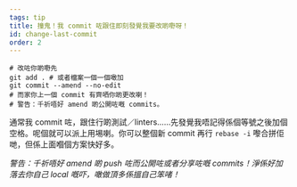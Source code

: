 ```yaml
---
tags: tip
title: 撞鬼！我 commit 咗跟住即刻發覺我要改啲嘢呀！
id: change-last-commit
order: 2
---
```


```git
# 改咗你啲嘢先
git add . # 或者檔案一個一個噉加
git commit --amend --no-edit
# 而家你上一個 commit 有齊哂你啲更改喇！
# 警告：千祈唔好 amend 啲公開咗嘅 commits。
```

通常我 commit 咗，跟住行啲測試／linters……先發覺我唔記得係個等號之後加個空格。呢個就可以派上用埸喇。你可以整個新 commit 再行 `rebase -i` 嚟合拼佢哋，但係上面嗰個方案快好多。

*警告：千祈唔好 amend 啲 push 咗而公開咗或者分享咗嘅 commits！淨係好加落去你自己 local 嘅吓，噉做頂多係搵自己笨啫！*
